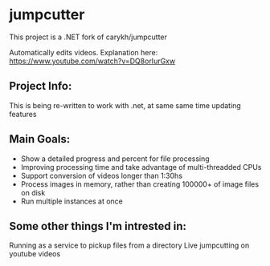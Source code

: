 


# jumpcutter
This project is a .NET fork of carykh/jumpcutter

Automatically edits videos. Explanation here: https://www.youtube.com/watch?v=DQ8orIurGxw

## Project Info:
This is being re-written to work with .net, at same same time updating features

## Main Goals:
* Show a detailed progress and percent for file processing 
* Improving processing time and take advantage of multi-threadded CPUs
* Support conversion of videos longer than 1:30hs
* Process images in memory, rather than creating 100000+ of image files on disk
* Run multiple instances at once

## Some other things I'm intrested in:
Running as a service to pickup files from a directory
Live jumpcutting on youtube videos
